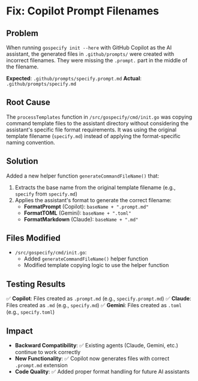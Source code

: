 # Fix: Copilot Prompt Filenames

## Problem
When running `gospecify init --here` with GitHub Copilot as the AI assistant, the generated files in `.github/prompts/` were created with incorrect filenames. They were missing the `.prompt.` part in the middle of the filename.

**Expected**: `.github/prompts/specify.prompt.md`
**Actual**: `.github/prompts/specify.md`

## Root Cause
The `processTemplates` function in `/src/gospecify/cmd/init.go` was copying command template files to the assistant directory without considering the assistant's specific file format requirements. It was using the original template filename (`specify.md`) instead of applying the format-specific naming convention.

## Solution
Added a new helper function `generateCommandFileName()` that:

1. Extracts the base name from the original template filename (e.g., `specify` from `specify.md`)
2. Applies the assistant's format to generate the correct filename:
   - **FormatPrompt** (Copilot): `baseName + ".prompt.md"`
   - **FormatTOML** (Gemini): `baseName + ".toml"`
   - **FormatMarkdown** (Claude): `baseName + ".md"`

## Files Modified
- `/src/gospecify/cmd/init.go`:
  - Added `generateCommandFileName()` helper function
  - Modified template copying logic to use the helper function

## Testing Results
✅ **Copilot**: Files created as `.prompt.md` (e.g., `specify.prompt.md`)
✅ **Claude**: Files created as `.md` (e.g., `specify.md`)
✅ **Gemini**: Files created as `.toml` (e.g., `specify.toml`)

## Impact
- **Backward Compatibility**: ✅ Existing agents (Claude, Gemini, etc.) continue to work correctly
- **New Functionality**: ✅ Copilot now generates files with correct `.prompt.md` extension
- **Code Quality**: ✅ Added proper format handling for future AI assistants
